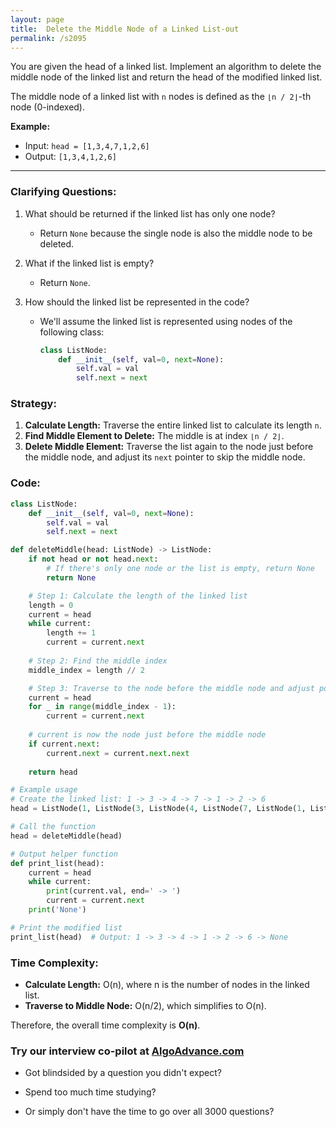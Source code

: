 ```yaml
---
layout: page
title:  Delete the Middle Node of a Linked List-out
permalink: /s2095
---
```


You are given the head of a linked list. Implement an algorithm to delete the middle node of the linked list and return the head of the modified linked list.

The middle node of a linked list with `n` nodes is defined as the `⌊n / 2⌋`-th node (0-indexed).

**Example:**

- Input: `head = [1,3,4,7,1,2,6]`
- Output: `[1,3,4,1,2,6]`

---

### Clarifying Questions:

1. What should be returned if the linked list has only one node?
   - Return `None` because the single node is also the middle node to be deleted.
   
2. What if the linked list is empty?
   - Return `None`.
   
3. How should the linked list be represented in the code?
   - We'll assume the linked list is represented using nodes of the following class:
     ```python
     class ListNode:
         def __init__(self, val=0, next=None):
             self.val = val
             self.next = next
     ```

### Strategy:
1. **Calculate Length:** Traverse the entire linked list to calculate its length `n`.
2. **Find Middle Element to Delete:** The middle is at index `⌊n / 2⌋`.
3. **Delete Middle Element:** Traverse the list again to the node just before the middle node, and adjust its `next` pointer to skip the middle node.

### Code:
```python
class ListNode:
    def __init__(self, val=0, next=None):
        self.val = val
        self.next = next

def deleteMiddle(head: ListNode) -> ListNode:
    if not head or not head.next:
        # If there's only one node or the list is empty, return None
        return None

    # Step 1: Calculate the length of the linked list
    length = 0
    current = head
    while current:
        length += 1
        current = current.next
        
    # Step 2: Find the middle index
    middle_index = length // 2

    # Step 3: Traverse to the node before the middle node and adjust pointers
    current = head
    for _ in range(middle_index - 1):
        current = current.next
    
    # current is now the node just before the middle node
    if current.next:
        current.next = current.next.next
    
    return head

# Example usage
# Create the linked list: 1 -> 3 -> 4 -> 7 -> 1 -> 2 -> 6
head = ListNode(1, ListNode(3, ListNode(4, ListNode(7, ListNode(1, ListNode(2, ListNode(6)))))))

# Call the function
head = deleteMiddle(head)

# Output helper function
def print_list(head):
    current = head
    while current:
        print(current.val, end=' -> ')
        current = current.next
    print('None')

# Print the modified list
print_list(head)  # Output: 1 -> 3 -> 4 -> 1 -> 2 -> 6 -> None
```

### Time Complexity:
- **Calculate Length:** O(n), where n is the number of nodes in the linked list.
- **Traverse to Middle Node:** O(n/2), which simplifies to O(n).

Therefore, the overall time complexity is **O(n)**.




### Try our interview co-pilot at [AlgoAdvance.com](https://algoAdvance.com)

- Got blindsided by a question you didn't expect?

- Spend too much time studying?

- Or simply don't have the time to go over all 3000 questions?

